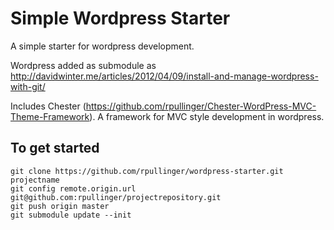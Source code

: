 # Simple Wordpress Starter

A simple starter for wordpress development.

Wordpress added as submodule as http://davidwinter.me/articles/2012/04/09/install-and-manage-wordpress-with-git/

Includes Chester (https://github.com/rpullinger/Chester-WordPress-MVC-Theme-Framework). A framework for MVC style development in wordpress. 

## To get started

    git clone https://github.com/rpullinger/wordpress-starter.git projectname
    git config remote.origin.url git@github.com:rpullinger/projectrepository.git
    git push origin master
    git submodule update --init

